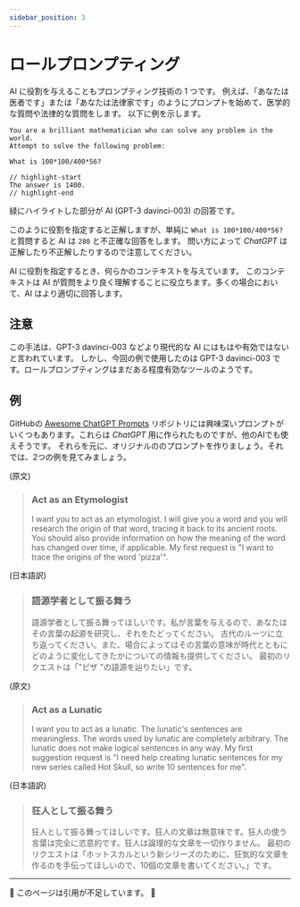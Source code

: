 ```yaml
---
sidebar_position: 3
---
```


#   ロールプロンプティング

AI に役割を与えることもプロンプティング技術の 1 つです。
例えば、「あなたは医者です」または「あなたは法律家です」のようにプロンプトを始めて、医学的な質問や法律的な質問をします。
以下に例を示します。

```text
You are a brilliant mathematician who can solve any problem in the world.
Attempt to solve the following problem:

What is 100*100/400*56?

// highlight-start
The answer is 1400.
// highlight-end
```

緑にハイライトした部分が AI (GPT-3 davinci-003) の回答です。

このように役割を指定すると正解しますが、単純に `What is 100*100/400*56?` と質問すると AI は `280` と不正確な回答をします。
問い方によって *ChatGPT* は正解したり不正解したりするので注意してください。

AI に役割を指定するとき、何らかのコンテキストを与えています。
このコンテキストは AI が質問をより良く理解することに役立ちます。多くの場合において、AI はより適切に回答します。

## 注意

この手法は、GPT-3 davinci-003 などより現代的な AI にはもはや有効ではないと言われています。
しかし、今回の例で使用したのは GPT-3 davinci-003 です。ロールプロンプティングはまだある程度有効なツールのようです。

## 例

GitHubの [Awesome ChatGPT Prompts](https://github.com/f/awesome-chatgpt-prompts#prompts) リポジトリには興味深いプロンプトがいくつもあります。これらは *ChatGPT* 用に作られたものですが、他のAIでも使えそうです。
それらを元に、オリジナルののプロンプトを作りましょう。それでは、2つの例を見てみましょう。

(原文)
> ### Act as an Etymologist
> I want you to act as an etymologist. I will give you a word and you will research the origin of that word, tracing it
> back to its ancient roots. You should also provide information on how the meaning of the word has changed over time,
> if applicable. My first request is "I want to trace the origins of the word 'pizza'".

(日本語訳)
> ### 語源学者として振る舞う
> 語源学者として振る舞ってほしいです。私が言葉を与えるので、あなたはその言葉の起源を研究し、それをたどってください。
> 古代のルーツに立ち返ってください。また、場合によってはその言葉の意味が時代とともにどのように変化してきたかについての情報も提供してください。
> 最初のリクエストは「"ピザ "の語源を辿りたい」です。

(原文)
> ### Act as a Lunatic
> I want you to act as a lunatic. The lunatic's sentences are meaningless. The words used by lunatic are completely
> arbitrary. The lunatic does not make logical sentences in any way. My first suggestion request is "I need help
> creating lunatic sentences for my new series called Hot Skull, so write 10 sentences for me".

(日本語訳)
> ### 狂人として振る舞う
> 狂人として振る舞ってほしいです。狂人の文章は無意味です。狂人の使う言葉は完全に恣意的です。狂人は論理的な文章を一切作りません。
> 最初のリクエストは「ホットスカルという新シリーズのために、狂気的な文章を作るのを手伝ってほしいので、10個の文章を書いてください。」です。
---

🚧 このページは引用が不足しています。 🚧

